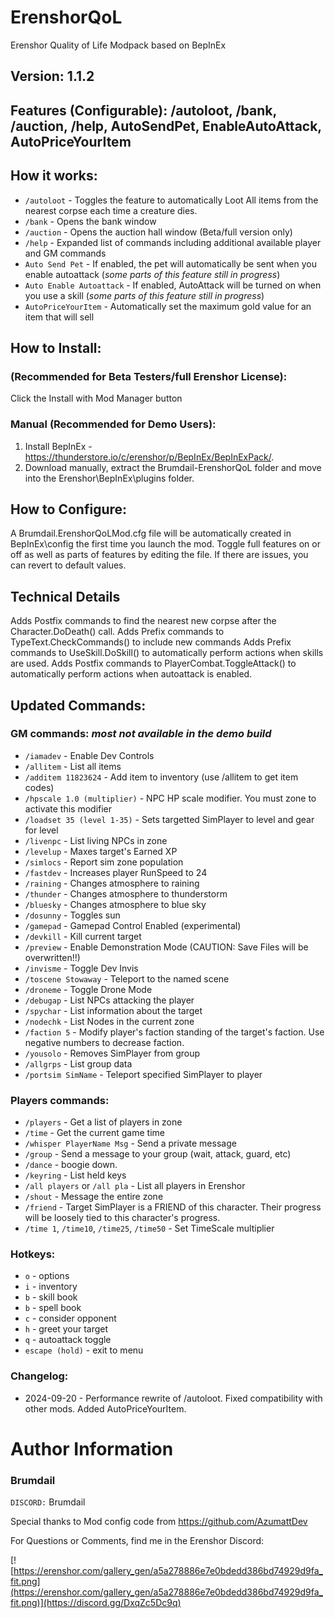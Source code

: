 # ErenshorQoL
Erenshor Quality of Life Modpack based on BepInEx

## Version: 1.1.2

## Features (Configurable): /autoloot, /bank, /auction, /help, AutoSendPet, EnableAutoAttack, AutoPriceYourItem

## How it works:

- `/autoloot` - Toggles the feature to automatically Loot All items from the nearest corpse each time a creature dies.
- `/bank` - Opens the bank window
- `/auction` - Opens the auction hall window (Beta/full version only)
- `/help` - Expanded list of commands including additional available player and GM commands
- `Auto Send Pet` - If enabled, the pet will automatically be sent when you enable autoattack (*some parts of this feature still in progress*)
- `Auto Enable Autoattack` - If enabled, AutoAttack will be turned on when you use a skill (*some parts of this feature still in progress*)
- `AutoPriceYourItem` - Automatically set the maximum gold value for an item that will sell

## How to Install: 

### (Recommended for Beta Testers/full Erenshor License):
Click the Install with Mod Manager button

### Manual (Recommended for Demo Users):

1. Install BepInEx - https://thunderstore.io/c/erenshor/p/BepInEx/BepInExPack/.
2. Download manually, extract the Brumdail-ErenshorQoL folder and move into the Erenshor\BepInEx\plugins folder.

## How to Configure:
A Brumdail.ErenshorQoLMod.cfg file will be automatically created in BepInEx\config the first time you launch the mod.
Toggle full features on or off as well as parts of features by editing the file.
If there are issues, you can revert to default values.

## Technical Details
Adds Postfix commands to find the nearest new corpse after the Character.DoDeath() call.
Adds Prefix commands to TypeText.CheckCommands() to include new commands
Adds Prefix commands to UseSkill.DoSkill() to automatically perform actions when skills are used.
Adds Postfix commands to PlayerCombat.ToggleAttack() to automatically perform actions when autoattack is enabled.

## Updated Commands:

### GM commands: *most not available in the demo build*
- `/iamadev` - Enable Dev Controls
- `/allitem` - List all items
- `/additem 11823624` - Add item to inventory (use /allitem to get item codes)
- `/hpscale 1.0 (multiplier)` - NPC HP scale modifier. You must zone to activate this modifier
- `/loadset 35 (level 1-35)` - Sets targetted SimPlayer to level and gear for level
- `/livenpc` - List living NPCs in zone
- `/levelup` - Maxes target's Earned XP
- `/simlocs` - Report sim zone population
- `/fastdev` - Increases player RunSpeed to 24
- `/raining` - Changes atmosphere to raining
- `/thunder` - Changes atmosphere to thunderstorm
- `/bluesky` - Changes atmosphere to blue sky
- `/dosunny` - Toggles sun
- `/gamepad` - Gamepad Control Enabled (experimental)
- `/devkill` - Kill current target
- `/preview` - Enable Demonstration Mode (CAUTION: Save Files will be overwritten!!)
- `/invisme` - Toggle Dev Invis
- `/toscene Stowaway` - Teleport to the named scene
- `/droneme` - Toggle Drone Mode
- `/debugap` - List NPCs attacking the player
- `/spychar` - List information about the target
- `/nodechk` - List Nodes in the current zone
- `/faction 5` - Modify player's faction standing of the target's faction. Use negative numbers to decrease faction.
- `/yousolo` - Removes SimPlayer from group
- `/allgrps` - List group data
- `/portsim SimName` - Teleport specified SimPlayer to player

### Players commands:
- `/players` - Get a list of players in zone
- `/time` - Get the current game time
- `/whisper PlayerName Msg` - Send a private message
- `/group` - Send a message to your group (wait, attack, guard, etc)
- `/dance` - boogie down.
- `/keyring` - List held keys
- `/all players` or `/all pla` - List all players in Erenshor
- `/shout` - Message the entire zone
- `/friend` - Target SimPlayer is a FRIEND of this character. Their progress will be loosely tied to this character's progress.
- `/time 1`, `/time10`, `/time25`, `/time50` - Set TimeScale multiplier

### Hotkeys:
- `o` - options
- `i` - inventory
- `b` - skill book
- `b` - spell book
- `c` - consider opponent
- `h` - greet your target
- `q` - autoattack toggle
- `escape (hold)` - exit to menu

### Changelog:
- 2024-09-20 - Performance rewrite of /autoloot. Fixed compatibility with other mods. Added AutoPriceYourItem.

# Author Information

### Brumdail

`DISCORD:` Brumdail

Special thanks to Mod config code from https://github.com/AzumattDev

For Questions or Comments, find me in the Erenshor Discord:

[![https://erenshor.com/gallery_gen/a5a278886e7e0bdedd386bd74929d9fa_fit.png](https://erenshor.com/gallery_gen/a5a278886e7e0bdedd386bd74929d9fa_fit.png)](https://discord.gg/DxqZc5Dc9q)
<a href="https://discord.gg/DxqZc5Dc9q">